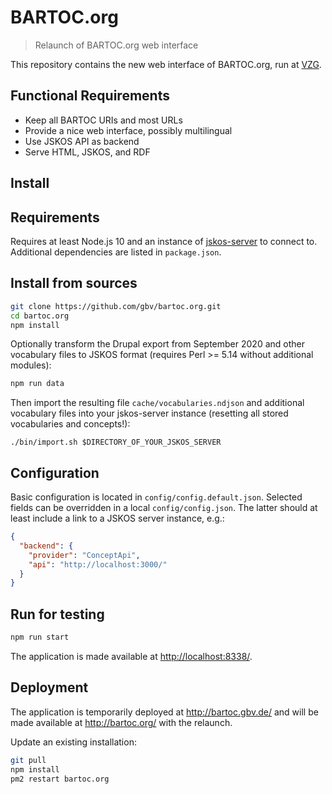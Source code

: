 # BARTOC.org

> Relaunch of BARTOC.org web interface

This repository contains the new web interface of BARTOC.org, run at [VZG](https://www.gbv.de/).

## Functional Requirements

* Keep all BARTOC URIs and most URLs
* Provide a nice web interface, possibly multilingual
* Use JSKOS API as backend
* Serve HTML, JSKOS, and RDF

## Install

## Requirements

Requires at least Node.js 10 and an instance of [jskos-server](https://github.com/gbv/jskos-server) to connect to. Additional dependencies are listed in `package.json`.

## Install from sources

~~~sh
git clone https://github.com/gbv/bartoc.org.git
cd bartoc.org
npm install
~~~

Optionally transform the Drupal export from September 2020 and other vocabulary files to JSKOS format (requires Perl >= 5.14 without additional modules):

~~~sh
npm run data
~~~

Then import the resulting file `cache/vocabularies.ndjson` and additional vocabulary files into your jskos-server instance (resetting all stored vocabularies and concepts!):

~~~
./bin/import.sh $DIRECTORY_OF_YOUR_JSKOS_SERVER
~~~

## Configuration

Basic configuration is located in `config/config.default.json`. Selected fields can be overridden in a local `config/config.json`. The latter should at least include a link to a JSKOS server instance, e.g.:

~~~json
{
  "backend": {
    "provider": "ConceptApi",
    "api": "http://localhost:3000/"
  }
}
~~~

## Run for testing

~~~sh
npm run start
~~~

The application is made available at <http://localhost:8338/>.

## Deployment

The application is temporarily deployed at <http://bartoc.gbv.de/> and will be made available at <http://bartoc.org/> with the relaunch.

Update an existing installation:

~~~sh
git pull
npm install
pm2 restart bartoc.org
~~~
